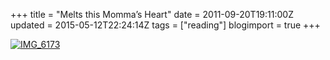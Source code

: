 +++
title = "Melts this Momma’s Heart"
date = 2011-09-20T19:11:00Z
updated = 2015-05-12T22:24:14Z
tags = ["reading"]
blogimport = true 
+++

[![IMG_6173](https://latc.s3.amazonaws.com/wp-content/uploads/2011/09/IMG_6173.jpg "IMG_6173")](https://latc.s3.amazonaws.com/wp-content/uploads/2011/09/IMG_6173.jpg)
